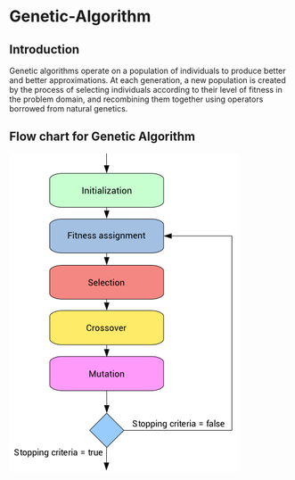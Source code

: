 # Genetic-Algorithm
## Introduction
Genetic algorithms operate on a population of individuals to produce better and better approximations.
At each generation, a new population is created by the process of selecting individuals according to their level of fitness 
in the problem domain, and recombining them together using operators borrowed from natural genetics.

## Flow chart for Genetic Algorithm
![Screenshot](Capture.PNG)
